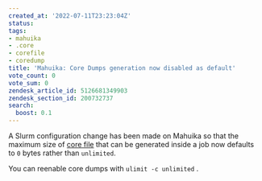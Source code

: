 ```yaml
---
created_at: '2022-07-11T23:23:04Z'
status:
tags:
- mahuika
- .core
- corefile
- coredump
title: 'Mahuika: Core Dumps generation now disabled as default'
vote_count: 0
vote_sum: 0
zendesk_article_id: 5126681349903
zendesk_section_id: 200732737
search:
  boost: 0.1
---
```


A Slurm configuration change has been made on Mahuika so that the 
maximum size of [core file](../FAQs/What_is_a_core_file.md) that
can be generated inside a job now defaults to `0` bytes rather
than `unlimited`.

You can reenable core dumps with `ulimit -c unlimited` .
